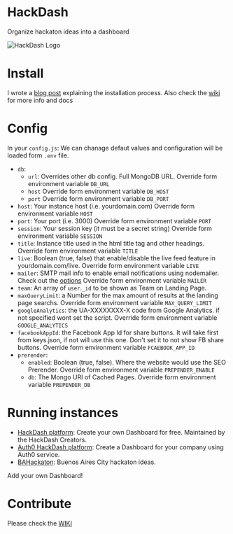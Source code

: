 HackDash
========


Organize hackaton ideas into a dashboard

![HackDash Logo](http://i.imgur.com/XLQGF3y.png)

Install
===========

I wrote a [blog post](http://zajdband.com/installing-hackdash) explaining the installation process. Also check the [wiki](https://github.com/danzajdband/hackdash/wiki) for more info and docs

Config
======

In your `config.js`: We can chanage defaut values and configuration will be loaded form 
`.env` file.

* `db`:
	+ `url`: Overrides other db config. Full MongoDB URL. Override form environment variable `DB_URL`
	+ `host` Override form environment variable `DB_HOST`
	+ `port` Override form environment variable `DB_PORT`
* `host`: Your instance host (i.e. yourdomain.com) Override form environment variable `HOST`
* `port`: Your port (i.e. 3000) Override form environment variable `PORT`
* `session`: Your session key (it must be a secret string) Override form environment variable `SESSION`
* `title`: Instance title used in the html title tag and other headings. Override form environment variable `TITLE`
* `live`: Boolean (true, false) that enable/disable the live feed feature in yourdomain.com/live. Override form environment variable `LIVE`
* `mailer`: SMTP mail info to enable email notifications using nodemailer. Check out the [options](https://github.com/andris9/Nodemailer#setting-up-smtp) Override form environment variable `MAILER`
* `team`: An array of `user`.`_id` to be shown as Team on Landing Page.
* `maxQueryLimit`: a Number for the max amount of results at the landing page searchs. Override form environment variable `MAX_QUERY_LIMIT`
* `googleAnalytics`: the UA-XXXXXXXX-X code from Google Analytics. if not specified wont set the script. Override form environment variable `GOOGLE_ANALYTICS`
* `facebookAppId`: the Facebook App Id for share buttons. It will take first from keys.json, if not will use this one. Don't set it to not show FB share buttons. Override form environment variable `FCAEBOOK_APP_ID`
* `prerender`:
	+ `enabled`: Boolean (true, false). Where the website would use the SEO Prerender. Override form environment variable `PREPENDER_ENABLE` 
	+ `db`: The Mongo URI of Cached Pages. Override form environment variable `PREPENDER_DB`

Running instances
=================

* [HackDash platform](http://hackdash.org): Create your own Dashboard for free. Maintained by the HackDash Creators.
* [Auth0 HackDash platform](http://safe-tor-9833.herokuapp.com/): Create a Dashboard for your company using Auth0 service.
* [BAHackaton](http://bahackaton.herokuapp.com): Buenos Aires City hackaton ideas.

Add your own Dashboard!


Contribute
==========
Please check the [WIKI](https://github.com/danzajdband/hackdash/wiki)

